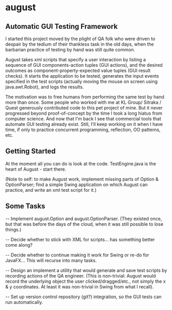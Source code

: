 # august 

Automatic GUI Testing Framework
-------------------------------

I started this project moved by the plight of QA folk who were driven to despair by the tedium of their thankless task in the old days, when the barbarian practice of testing by hand was still quite common. 

August takes xml scripts that specify a user interaction by listing a sequence of GUI components-action tuples (GUI actions), and the desired outcomes as component-property-expected value tuples (GUI result checks). It starts the application to be tested, generates the input events specified in the test scripts (actually moving the mouse on screen using java.awt.Robot), and logs the results.

The motivation was to free humans from performing the same test by hand more than once. Some people who worked with me at KL Group/ Sitraka / Quest generously contributed code to this pet project of mine. But it never progressed beyond proof-of-concept by the time I took a long hiatus from computer science.  And now that I'm back I see that commercial tools that automate GUI testing already exist. Still, I'll keep working on it when I have time, if only to practice concurrent programming, reflection, OO patterns, etc.


Getting Started
---------------
At the moment all you can do is look at the code. TestEngine.java is the heart of August - start there.

(Note to self: to make August work, implement missing parts of Option & OptionParser; find a simple Swing application on which August can practice, and write an xml test script for it.)


Some Tasks
-----------

-- Implement august.Option and august.OptionParser. (They existed once, but that was before the days of the cloud, when it was still possible to lose things.)

-- Decide whether to stick with XML for scripts... has something better come along?

-- Decide whether to continue making it work for Swing or re-do for JavaFX... This will recurse into many tasks.

-- Design an implement a utility that would generate and save test scripts by recording actions of the QA engineer. (This is non-trivial: August would record the underlying object the user clicked/dragged/etc., not simply the x & y coordinates. At least it was non-trivial in Swing from what I recall).

-- Set up version control repository (git?) integration, so the GUI tests can run automatically.
